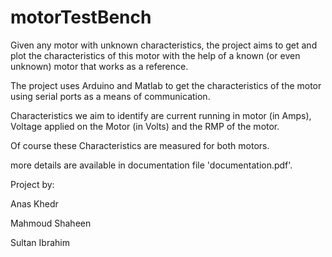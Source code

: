 # motorTestBench

Given any motor with unknown characteristics, the project aims to get and plot the characteristics of this motor with the help of a known (or even unknown) motor that works as a reference.

The project uses Arduino and Matlab to get the characteristics of the motor using serial ports as a means of communication.

Characteristics we aim to identify are current running in motor (in Amps), Voltage applied on the Motor (in Volts) and the RMP of the motor.

Of course these Characteristics are measured for both motors.

more details are available in documentation file 'documentation.pdf'.

Project by:

Anas Khedr

Mahmoud Shaheen

Sultan Ibrahim
